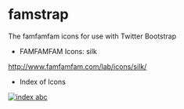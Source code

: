 # famstrap
The famfamfam icons for use with Twitter Bootstrap

* FAMFAMFAM Icons: silk

http://www.famfamfam.com/lab/icons/silk/

* Index of Icons

[![index abc](http://www.famfamfam.com/lab/icons/silk/previews/index_abc.png)](http://www.famfamfam.com/lab/icons/silk/previews/index_abc.png)
